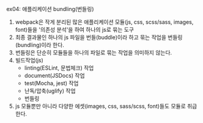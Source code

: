 ex04: 애플리케이션 bundling(번들링)

1. webpack은 작게 분리된 많은 애플리케이션 모듈(js, css, scss/sass, images, font)들을 
   '의존성 분석'을 하여 하나의 js로 묶는 도구
2. 최종 결과물인 하나의 js 파일을 번들(buddle)이라 하고 묶는 작업을 번들링(bundling)이라 한다.
3. 번들링은 단순히 모듈들을 하나의 파일로 묶는 작업을 의미하지 않는다.
4. 빌드작업(js)
    - linting(ESLint, 문법체크) 작업
    - document(JSDocs) 작업
    - test(Mocha, jest) 작업
    - 난독/압축(uglify) 작업
    - 번들링
5. js 모듈뿐만 아니라 다양한 에셋(images, css, sass/scss, font)들도 모듈로 취급한다.


